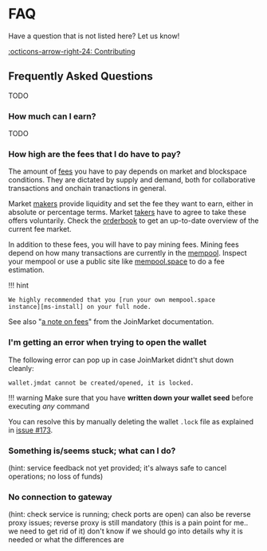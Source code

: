 # FAQ

Have a question that is not listed here? Let us know!

[:octicons-arrow-right-24: Contributing][contribute]

[contribute]: contribute.md

## Frequently Asked Questions

TODO

### How much can I earn?

TODO

### How high are the fees that I do have to pay?

The amount of [fees][fees] you have to pay depends on market and blockspace
conditions. They are dictated by supply and demand, both for collaborative
transactions and onchain tranactions in general.

Market [makers][glossary] provide liquidity and set the fee they want to earn,
either in absolute or percentage terms. Market [takers][glossary] have to agree
to take these offers voluntarily. Check the [orderbook][orderbook] to get an
up-to-date overview of the current fee market.

In addition to these fees, you will have to pay mining fees. Mining fees depend
on how many transactions are currently in the [mempool][glossary]. Inspect your
mempool or use a public site like [mempool.space][ms] to do a fee estimation.

!!! hint

    We highly recommended that you [run your own mempool.space
    instance][ms-install] on your full node.

See also "[a note on fees][fee-note]" from the JoinMarket documentation.

[fee-note]: https://github.com/JoinMarket-Org/joinmarket-clientserver/blob/master/docs/tumblerguide.md#a-note-on-fees
[fees]: market/fees.md
[orderbook]: market/orderbook
[glossary]: /glossary
[ms]: https://mempool.space/
[ms-install]: https://github.com/mempool/mempool#one-click-installation

### I'm getting an error when trying to open the wallet

The following error can pop up in case JoinMarket didnt't shut down cleanly:

```
wallet.jmdat cannot be created/opened, it is locked.
```

!!! warning
    Make sure that you have **written down your wallet seed** before executing
    *any* command

You can resolve this by manually deleting the wallet `.lock` file as explained
in [issue #173][lockfile-issue].


[lockfile-issue]: https://github.com/joinmarket-webui/joinmarket-webui/issues/173#issuecomment-1069086553

### Something is/seems stuck; what can I do?

(hint: service feedback not yet provided; it's always safe to cancel operations;
no loss of funds)

### No connection to gateway

(hint: check service is running; check ports are open) can also be reverse proxy
issues; reverse proxy is still mandatory (this is a pain point for me.. we need
to get rid of it) don't know if we should go into details why it is needed or
what the differences are
